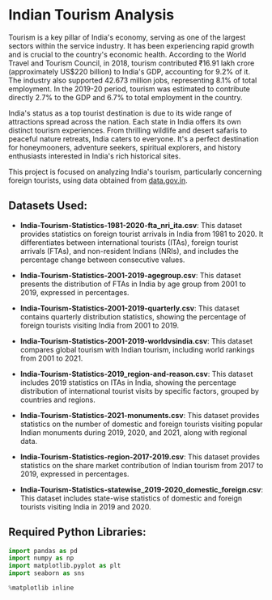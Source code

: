 # Indian Tourism Analysis

Tourism is a key pillar of India's economy, serving as one of the largest sectors within the service industry. It has been experiencing rapid growth and is crucial to the country's economic health. According to the World Travel and Tourism Council, in 2018, tourism contributed ₹16.91 lakh crore (approximately US$220 billion) to India's GDP, accounting for 9.2% of it. The industry also supported 42.673 million jobs, representing 8.1% of total employment. In the 2019-20 period, tourism was estimated to contribute directly 2.7% to the GDP and 6.7% to total employment in the country.

India's status as a top tourist destination is due to its wide range of attractions spread across the nation. Each state in India offers its own distinct tourism experiences. From thrilling wildlife and desert safaris to peaceful nature retreats, India caters to everyone. It's a perfect destination for honeymooners, adventure seekers, spiritual explorers, and history enthusiasts interested in India's rich historical sites.

This project is focused on analyzing India's tourism, particularly concerning foreign tourists, using data obtained from [data.gov.in](https://data.gov.in/).

## Datasets Used:

- **India-Tourism-Statistics-1981-2020-fta_nri_ita.csv**: This dataset provides statistics on foreign tourist arrivals in India from 1981 to 2020. It differentiates between international tourists (ITAs), foreign tourist arrivals (FTAs), and non-resident Indians (NRIs), and includes the percentage change between consecutive values.
  
- **India-Tourism-Statistics-2001-2019-agegroup.csv**: This dataset presents the distribution of FTAs in India by age group from 2001 to 2019, expressed in percentages.
  
- **India-Tourism-Statistics-2001-2019-quarterly.csv**: This dataset contains quarterly distribution statistics, showing the percentage of foreign tourists visiting India from 2001 to 2019.
  
- **India-Tourism-Statistics-2001-2019-worldvsindia.csv**: This dataset compares global tourism with Indian tourism, including world rankings from 2001 to 2021.
  
- **India-Tourism-Statistics-2019_region-and-reason.csv**: This dataset includes 2019 statistics on ITAs in India, showing the percentage distribution of international tourist visits by specific factors, grouped by countries and regions.
  
- **India-Tourism-Statistics-2021-monuments.csv**: This dataset provides statistics on the number of domestic and foreign tourists visiting popular Indian monuments during 2019, 2020, and 2021, along with regional data.
  
- **India-Tourism-Statistics-region-2017-2019.csv**: This dataset provides statistics on the share market contribution of Indian tourism from 2017 to 2019, expressed in percentages.
  
- **India-Tourism-Statistics-statewise_2019-2020_domestic_foreign.csv**: This dataset includes state-wise statistics of domestic and foreign tourists visiting India in 2019 and 2020.

## Required Python Libraries:
```python
import pandas as pd
import numpy as np
import matplotlib.pyplot as plt
import seaborn as sns

%matplotlib inline
